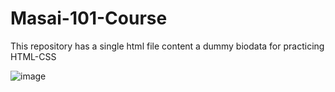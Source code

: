 # Masai-101-Course
This repository has a single html file content a dummy biodata for practicing HTML-CSS

![image](https://user-images.githubusercontent.com/76105799/163447076-bc80f240-14fc-4496-a572-2f6d0439a024.png)
